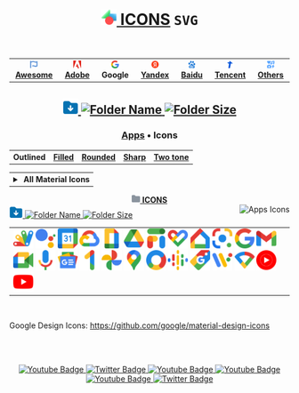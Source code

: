 # <div align="center"><a href="https://github.com/Li-Deheng/icons-svg" title="⬅︎ Back to Main Repository"><img style="width:28px; height:28px;" src="https://github.com/Li-Deheng/icons-svg/blob/main/Adobe/Apps/Motion-Graphics.svg" alt="Icons" onclick="return false"> ICONS</a> <span><b><code>SVG</code></b></span><br><img src="https://komarev.com/ghpvc/?username=Li-Deheng&style=flat&color=blue" alt=""/></div>

<div align="center"><table><tbody><th align="center">
<a href="https://github.com/Li-Deheng/icons-svg/tree/main/Awesome"><img style="width:14px; height:14px;" src="https://github.com/Li-Deheng/icons-svg/blob/main/Awesome/Awesome-Logo.svg" alt="Awesome"> <b>Awesome</b></a></th><th><a href="https://github.com/Li-Deheng/icons-svg/tree/main/Adobe"><img style="width:14px; height:14px;" src="https://github.com/Li-Deheng/icons-svg/blob/main/Adobe/Apps/Adobe-Logo.svg" alt="Adobe"> <b>Adobe</b></a></th><th><a><img style="width:14px; height:14px;" src="https://github.com/Li-Deheng/icons-svg/blob/main/Google/Apps/google-logo.svg" alt="Google"> <b>Google</b></a></th><th><a href="https://github.com/Li-Deheng/icons-svg/tree/main/Yandex"><img style="width:14px; height:14px;" src="https://github.com/Li-Deheng/icons-svg/blob/main/Yandex/Yandex-Logo.svg" alt="Yandex"> <b>Yandex</b></a></th><th><a href="https://github.com/Li-Deheng/icons-svg/tree/main/Baidu"><img style="width:14px; height:14px;" src="https://github.com/Li-Deheng/icons-svg/blob/main/Baidu/Baidu-Logo.svg" alt="Baidu"> <b>Baidu</b></a></th><th><a href="https://github.com/Li-Deheng/icons-svg/tree/main/Tencent"><img style="width:14px; height:14px;" src="https://github.com/Li-Deheng/icons-svg/blob/main/Tencent/Tencent-Logo.svg" alt="Tencent"> <b>Tencent</b></a></th><th><a href="https://github.com/Li-Deheng/icons-svg/tree/main/Others"><img style="width:14px; height:14px;" src="https://github.com/Li-Deheng/icons-svg/blob/main/Awesome/icons.svg" alt="Others"> <b>Others</b></a>
</td></tr></tbody></table></div>

## <div align="center"><a href="https://downgit.github.io/#/home?url=https://github.com/Li-Deheng/icons-svg/tree/main/Google" title="Download with DownGit" target="_blank"><img style="width:28px; height:28px;" src="https://github.com/Li-Deheng/icons-svg/blob/main/Awesome/Download-Folder.svg" alt="Download" target="_blank"> <img style="height:22px;" src="https://img.shields.io/badge/Download%20All%20Google%20Icons-blue" alt="Folder Name"> <img style="height:18px;" src="https://img.shields.io/badge/548%20Mb-343940" title="Folder Size" alt="Folder Size"></a></div>

### <div align="center"><a href="https://github.com/Li-Deheng/icons-svg/tree/main/Google" alt="Apps">Apps</a> • <a alt="Material Icons">Icons</a></div>

<div align="center"><table><tbody><th align="center">
<a>Outlined</a></th><th><a href="https://github.com/Li-Deheng/icons-svg/blob/main/Google/README-md/Icons-Filled.md">Filled</a></th><th><a href="https://github.com/Li-Deheng/icons-svg/blob/main/Google/README-md/Icons-Rounded.md">Rounded</a></th><th><a href="https://github.com/Li-Deheng/icons-svg/blob/main/Google/README-md/Icons-Sharp.md">Sharp</a></th><th><a href="https://github.com/Li-Deheng/icons-svg/blob/main/Google/README-md/Icons-TwoTone.md">Two tone</a></th></tbody></table></div>

<table align="center"><tbody><tr></tr><th>
<details align="left"><summary>&nbsp<span>All Material Icons</span></summary>
  <dd><a href="https://github.com/Li-Deheng/icons-svg/blob/main/Google/README-md/Icons-Outlined-Action.md"><img style="height:14px;" src="https://github.com/Li-Deheng/icons-svg/blob/main/Google/README-md/dropdown-icons/ads_click_white_24dp.svg" alt="Action"> Action</a></dd>
  <dd><a href="https://github.com/Li-Deheng/icons-svg/blob/main/Google/README-md/Icons-Outlined-Alert.md"><img style="height:14px;" src="https://github.com/Li-Deheng/icons-svg/blob/main/Google/README-md/dropdown-icons/warning_amber_white_24dp.svg" alt="Alert"> Alert</a></dd>
  <dd><a href="https://github.com/Li-Deheng/icons-svg/blob/main/Google/README-md/Icons-Outlined-Audio&Video.md"><img style="height:14px;" src="https://github.com/Li-Deheng/icons-svg/blob/main/Google/README-md/dropdown-icons/play_circle_white_24dp.svg" alt="Audio&Video"> Audio & Video</a></dd>
  <dd><a href="https://github.com/Li-Deheng/icons-svg/blob/main/Google/README-md/Icons-Outlined-Communication.md"><img style="height:14px;" src="https://github.com/Li-Deheng/icons-svg/blob/main/Google/README-md/dropdown-icons/forum_white_24dp.svg" alt="Communication"> Communication</a><br></dd>
  <dd><a href="https://github.com/Li-Deheng/icons-svg/blob/main/Google/README-md/Icons-Outlined-Content.md"><img style="height:14px;" src="https://github.com/Li-Deheng/icons-svg/blob/main/Google/README-md/dropdown-icons/how_to_vote_white_24dp.svg" alt="Content"> Content</a></dd>
  <dd><a href="https://github.com/Li-Deheng/icons-svg/blob/main/Google/README-md/Icons-Outlined-Device.md"><img style="height:14px;" src="https://github.com/Li-Deheng/icons-svg/blob/main/Google/README-md/dropdown-icons/devices_white_24dp.svg" alt="Device"> Device</a></dd>
  <dd><a href="https://github.com/Li-Deheng/icons-svg/blob/main/Google/README-md/Icons-Outlined-Editor.md"><img style="height:14px;" src="https://github.com/Li-Deheng/icons-svg/blob/main/Google/README-md/dropdown-icons/border_color_white_24dp.svg" alt="Editor"> Editor</a></dd>
  <dd><a href="https://github.com/Li-Deheng/icons-svg/blob/main/Google/README-md/Icons-Outlined-File.md"><img style="height:14px;" src="https://github.com/Li-Deheng/icons-svg/blob/main/Google/README-md/dropdown-icons/folder_white_24dp.svg" alt="File"> File</a></dd>
  <dd><a href="https://github.com/Li-Deheng/icons-svg/blob/main/Google/README-md/Icons-Outlined-Hardware.md"><img style="height:14px;" src="https://github.com/Li-Deheng/icons-svg/blob/main/Google/README-md/dropdown-icons/smart_toy_white_24dp.svg" alt="Hardware"> Hardware</a></dd>
  <dd><a href="https://github.com/Li-Deheng/icons-svg/blob/main/Google/README-md/Icons-Outlined-Home.md"><img style="height:14px;" src="https://github.com/Li-Deheng/icons-svg/blob/main/Google/README-md/dropdown-icons/broadcast_on_personal_white_24dp.svg" alt="Home"> Home</a></dd>
  <dd><a href="https://github.com/Li-Deheng/icons-svg/blob/main/Google/README-md/Icons-Outlined-Image.md"><img style="height:14px;" src="https://github.com/Li-Deheng/icons-svg/blob/main/Google/README-md/dropdown-icons/image_white_24dp.svg" alt="Image"> Image</a></dd>
  <dd><a href="https://github.com/Li-Deheng/icons-svg/blob/main/Google/README-md/Icons-Outlined-Maps.md"><img style="height:14px;" src="https://github.com/Li-Deheng/icons-svg/blob/main/Google/README-md/dropdown-icons/map_white_24dp.svg" alt="Maps"> Maps</a></dd>
  <dd><a href="https://github.com/Li-Deheng/icons-svg/blob/main/Google/README-md/Icons-Outlined-Navigation.md"><img style="height:14px;" src="https://github.com/Li-Deheng/icons-svg/blob/main/Google/README-md/dropdown-icons/menu_open_white_24dp.svg" alt="Navigation"> Navigation</a></dd>
  <dd><a href="https://github.com/Li-Deheng/icons-svg/blob/main/Google/README-md/Icons-Outlined-Notification.md"><img style="height:14px;" src="https://github.com/Li-Deheng/icons-svg/blob/main/Google/README-md/dropdown-icons/support_agent_white_24dp.svg" alt="Notification"> Notification</a></dd>
  <dd><a href="https://github.com/Li-Deheng/icons-svg/blob/main/Google/README-md/Icons-Outlined-Notification.md"><img style="height:14px;" src="https://github.com/Li-Deheng/icons-svg/blob/main/Google/README-md/dropdown-icons/balcony_white_24dp.svg" alt="Places"> Places</a></dd>
  <dd><a href="https://github.com/Li-Deheng/icons-svg/blob/main/Google/README-md/Icons-Outlined-Notification.md"><img style="height:14px;" src="https://github.com/Li-Deheng/icons-svg/blob/main/Google/README-md/dropdown-icons/manage_search_white_24dp.svg" alt="Search"> Search</a></dd>
  <dd><a href="https://github.com/Li-Deheng/icons-svg/blob/main/Google/README-md/Icons-Outlined-Notification.md"><img style="height:14px;" src="https://github.com/Li-Deheng/icons-svg/blob/main/Google/README-md/dropdown-icons/groups_white_24dp.svg" alt="Social"> Social</a></dd>
  <dd><a href="https://github.com/Li-Deheng/icons-svg/blob/main/Google/README-md/Icons-Outlined-Notification.md"><img style="height:14px;" src="https://github.com/Li-Deheng/icons-svg/blob/main/Google/README-md/dropdown-icons/star_border_white_24dp.svg" alt="Toggle"> Toggle</a></dd>
</details>
</th></tbody></table>

<div align="Center"><a href="https://github.com/Li-Deheng/icons-svg/tree/main/Google/Icons" title="Open Directory: Icons"><img style="width:15px; height:15px;" src="https://github.com/Li-Deheng/icons-svg/blob/main/Directory.svg" alt="Directory"> <b>ICONS</b></a></div>
<div><div align="left"><a href="https://downgit.github.io/#/home?url=https://github.com/Li-Deheng/icons-svg/tree/main/Google/Apps" title="Download with DownGit" target="_blank"><img style="width:24px; height:24px;" src="https://github.com/Li-Deheng/icons-svg/blob/main/Awesome/Download-Folder.svg" alt="Download Directory"> <img style="height:18px;" src="https://img.shields.io/badge/Download%20All%20Material%20Icons-blue" alt="Folder Name"> <img style="height:16px;" src="https://img.shields.io/badge/1,4%20Mb-343940" alt="Folder Size"></a><img align="right" style="height:18px;" src="https://img.shields.io/badge/Icons-209-blue?logo=svg&logoColor=49b6ff" title="Total Number" alt="Apps Icons"></div>

<table><tbody><tr></tr><tr><td align="left">
<img style="width:36px; height:36px;" src="https://github.com/Li-Deheng/icons-svg/blob/main/Google/Apps/google-apps-script.svg" alt="Google Apps Script" title="Google Apps Script" target="_blank"> <img style="width:36px; height:36px;" src="https://github.com/Li-Deheng/icons-svg/blob/main/Google/Apps/google-assistant.svg" alt="Google Assistant" title="Google Assistant" target="_blank"> <img style="width:36px; height:36px;" src="https://github.com/Li-Deheng/icons-svg/blob/main/Google/Apps/google-calendar.svg" alt="Google Calendar" title="Google Calendar" target="_blank"> <img style="width:36px; height:36px;" src="https://github.com/Li-Deheng/icons-svg/blob/main/Google/Apps/google-cloud.svg" alt="Google Cloud" title="Google Cloud" target="_blank"> <img style="width:36px; height:36px;" src="https://github.com/Li-Deheng/icons-svg/blob/main/Google/Apps/google-doc.svg" alt="Google Doc" title="Google Doc" target="_blank"> <img style="width:36px; height:36px;" src="https://github.com/Li-Deheng/icons-svg/blob/main/Google/Apps/google-drive.svg" alt="Google Drive" title="Google Drive" target="_blank"> <img style="width:36px; height:36px;" src="https://github.com/Li-Deheng/icons-svg/blob/main/Google/Apps/google-fi.svg" alt="Google Fi" title="Google Fi" target="_blank"> <img style="width:36px; height:36px;" src="https://github.com/Li-Deheng/icons-svg/blob/main/Google/Apps/google-heart-fit.svg" alt="Google Heart Fit" title="Google Heart Fit" target="_blank"> <img style="width:36px; height:36px;" src="https://github.com/Li-Deheng/icons-svg/blob/main/Google/Apps/google-home.svg" alt="Google Home" title="Google Home" target="_blank"> <img style="width:36px; height:36px;" src="https://github.com/Li-Deheng/icons-svg/blob/main/Google/Apps/google-lens.svg" alt="Google Lens" title="Google Lens" target="_blank"> <img style="width:36px; height:36px;" src="https://github.com/Li-Deheng/icons-svg/blob/main/Google/Apps/google-logo.svg" alt="Google Logo" title="Google Logo" target="_blank"> <img style="width:36px; height:36px;" src="https://github.com/Li-Deheng/icons-svg/blob/main/Google/Apps/google-mail-gmail.svg" alt="Google Mail Gmail" title="Google Mail Gmail" target="_blank"> <img style="width:36px; height:36px;" src="https://github.com/Li-Deheng/icons-svg/blob/main/Google/Apps/google-meet-camera.svg" alt="Google Meet Camera" title="Google Meet Camera" target="_blank"> <img style="width:36px; height:36px;" src="https://github.com/Li-Deheng/icons-svg/blob/main/Google/Apps/google-mic.svg" alt="Google Mic" title="Google Mic" target="_blank"> <img style="width:36px; height:36px;" src="https://github.com/Li-Deheng/icons-svg/blob/main/Google/Apps/google-news.svg" alt="Google News" title="Google News" target="_blank"> <img style="width:36px; height:36px;" src="https://github.com/Li-Deheng/icons-svg/blob/main/Google/Apps/google-one.svg" alt="Google One" title="Google One" target="_blank"> <img style="width:36px; height:36px;" src="https://github.com/Li-Deheng/icons-svg/blob/main/Google/Apps/google-photo.svg" alt="Google Photo" title="Google Photo" target="_blank"> <img style="width:36px; height:36px;" src="https://github.com/Li-Deheng/icons-svg/blob/main/Google/Apps/google-pin-map.svg" alt="Google Pin Map" title="Google Pin Map" target="_blank"> <img style="width:36px; height:36px;" src="https://github.com/Li-Deheng/icons-svg/blob/main/Google/Apps/google-platform-marketing.svg" alt="Google Platform Marketing" title="Google Platform Marketing" target="_blank"> <img style="width:36px; height:36px;" src="https://github.com/Li-Deheng/icons-svg/blob/main/Google/Apps/google-podcast.svg" alt="Google Podcast" title="Google Podcast" target="_blank"> <img style="width:36px; height:36px;" src="https://github.com/Li-Deheng/icons-svg/blob/main/Google/Apps/google-shopping.svg" alt="Google Shopping" title="Google Shopping" target="_blank"> <img style="width:36px; height:36px;" src="https://github.com/Li-Deheng/icons-svg/blob/main/Google/Apps/google-wearos-os.svg" alt="Google Wearos Os" title="Google Wearos Os" target="_blank"> <img style="width:36px; height:36px;" src="https://github.com/Li-Deheng/icons-svg/blob/main/Google/Apps/google-wifi.svg" alt="Google Wifi" title="Google Wifi" target="_blank"> <img style="width:36px; height:36px;" src="https://github.com/Li-Deheng/icons-svg/blob/main/Google/Apps/google-youtube-music.svg" alt="Google Youtube Music" title="Google Youtube Music" target="_blank"> <img style="width:36px; height:36px;" src="https://github.com/Li-Deheng/icons-svg/blob/main/Google/Apps/google-youtube.svg" alt="Google Youtube" title="Google Youtube" target="_blank"> 
</td></tr></tbody></table><br>

Google Design Icons: https://github.com/google/material-design-icons

<br><br>

<div align="Center" id="badges">
  <a href="#">
    <img src="https://img.shields.io/badge/YouTube-red?style=for-the-badge&logo=youtube&logoColor=white" alt="Youtube Badge"/>
  </a>
  <a href="#">
    <img src="https://img.shields.io/badge/Telegram-blue?style=for-the-badge&logo=telegram&logoColor=white" alt="Twitter Badge"/>
  </a>
  <a href="#">
    <img src="https://img.shields.io/badge/Instagram-red?style=for-the-badge&logo=instagram&logoColor=white" alt="Youtube Badge"/>
  </a>
  <a href="#">
    <img src="https://img.shields.io/badge/Discord-blue?style=for-the-badge&logo=discord&logoColor=white" alt="Youtube Badge"/>
  </a>
  <a href="#">
    <img src="https://img.shields.io/badge/Reddit-red?style=for-the-badge&logo=reddit&logoColor=white" alt="Youtube Badge"/>
  </a>
    <a href="#">
    <img src="https://img.shields.io/badge/TikTok-blue?style=for-the-badge&logo=tiktok&logoColor=white" alt="Twitter Badge"/>
  </a>
</div>
